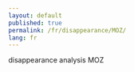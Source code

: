 ```yaml
---
layout: default
published: true
permalink: /fr/disappearance/MOZ/
lang: fr
---
```


disappearance analysis MOZ

